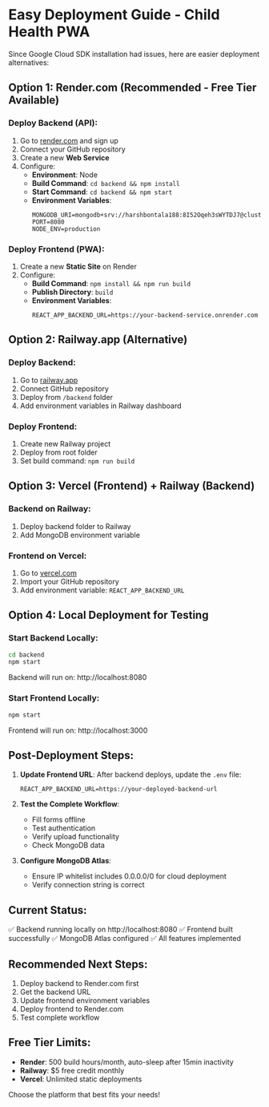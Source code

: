 # Easy Deployment Guide - Child Health PWA

Since Google Cloud SDK installation had issues, here are easier deployment alternatives:

## Option 1: Render.com (Recommended - Free Tier Available)

### Deploy Backend (API):
1. Go to [render.com](https://render.com) and sign up
2. Connect your GitHub repository
3. Create a new **Web Service**
4. Configure:
   - **Environment**: Node
   - **Build Command**: `cd backend && npm install`
   - **Start Command**: `cd backend && npm start`
   - **Environment Variables**:
     ```
     MONGODB_URI=mongodb+srv://harshbontala188:8I52Oqeh3sWYTDJ7@cluster0.5lsiap2.mongodb.net/childBooklet
     PORT=8080
     NODE_ENV=production
     ```

### Deploy Frontend (PWA):
1. Create a new **Static Site** on Render
2. Configure:
   - **Build Command**: `npm install && npm run build`
   - **Publish Directory**: `build`
   - **Environment Variables**:
     ```
     REACT_APP_BACKEND_URL=https://your-backend-service.onrender.com
     ```

## Option 2: Railway.app (Alternative)

### Deploy Backend:
1. Go to [railway.app](https://railway.app)
2. Connect GitHub repository
3. Deploy from `/backend` folder
4. Add environment variables in Railway dashboard

### Deploy Frontend:
1. Create new Railway project
2. Deploy from root folder
3. Set build command: `npm run build`

## Option 3: Vercel (Frontend) + Railway (Backend)

### Backend on Railway:
1. Deploy backend folder to Railway
2. Add MongoDB environment variable

### Frontend on Vercel:
1. Go to [vercel.com](https://vercel.com)
2. Import your GitHub repository
3. Add environment variable: `REACT_APP_BACKEND_URL`

## Option 4: Local Deployment for Testing

### Start Backend Locally:
```bash
cd backend
npm start
```
Backend will run on: http://localhost:8080

### Start Frontend Locally:
```bash
npm start
```
Frontend will run on: http://localhost:3000

## Post-Deployment Steps:

1. **Update Frontend URL**: After backend deploys, update the `.env` file:
   ```
   REACT_APP_BACKEND_URL=https://your-deployed-backend-url
   ```

2. **Test the Complete Workflow**:
   - Fill forms offline
   - Test authentication
   - Verify upload functionality
   - Check MongoDB data

3. **Configure MongoDB Atlas**:
   - Ensure IP whitelist includes 0.0.0.0/0 for cloud deployment
   - Verify connection string is correct

## Current Status:
✅ Backend running locally on http://localhost:8080
✅ Frontend built successfully
✅ MongoDB Atlas configured
✅ All features implemented

## Recommended Next Steps:
1. Deploy backend to Render.com first
2. Get the backend URL
3. Update frontend environment variables
4. Deploy frontend to Render.com
5. Test complete workflow

## Free Tier Limits:
- **Render**: 500 build hours/month, auto-sleep after 15min inactivity
- **Railway**: $5 free credit monthly
- **Vercel**: Unlimited static deployments

Choose the platform that best fits your needs!
